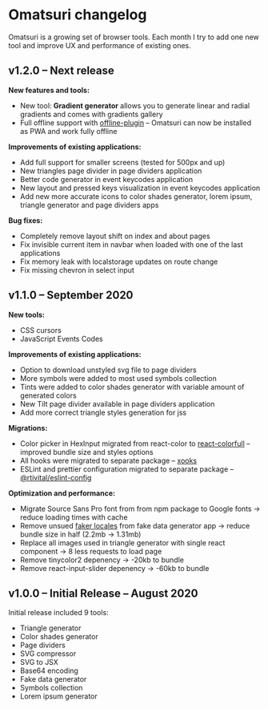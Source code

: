 # Omatsuri changelog

Omatsuri is a growing set of browser tools. Each month I try to add one new tool and improve UX and performance of existing ones.

## v1.2.0 – Next release

**New features and tools:**

- New tool: **Gradient generator** allows you to generate linear and radial gradients and comes with gradients gallery
- Full offline support with [offline-plugin](https://github.com/NekR/offline-plugin) – Omatsuri can now be installed as PWA and work fully offline

**Improvements of existing applications:**

- Add full support for smaller screens (tested for 500px and up)
- New triangles page divider in page dividers application
- Better code generator in event keycodes application
- New layout and pressed keys visualization in event keycodes application
- Add new more accurate icons to color shades generator, lorem ipsum, triangle generator and page dividers apps

**Bug fixes:**

- Completely remove layout shift on index and about pages
- Fix invisible current item in navbar when loaded with one of the last applications
- Fix memory leak with localstorage updates on route change
- Fix missing chevron in select input

## v1.1.0 – September 2020

**New tools:**

- CSS cursors
- JavaScript Events Codes

**Improvements of existing applications:**

- Option to download unstyled svg file to page dividers
- More symbols were added to most used symbols collection
- Tints were added to color shades generator with variable amount of generated colors
- New Tilt page divider available in page dividers application
- Add more correct triangle styles generation for jss

**Migrations:**

- Color picker in HexInput migrated from react-color to [react-colorfull](https://omgovich.github.io/react-colorful/) – improved bundle size and styles options
- All hooks were migrated to separate package – [xooks](https://github.com/rtivital/xooks)
- ESLint and prettier configuration migrated to separate package – [@rtivital/eslint-config](https://www.npmjs.com/package/@rtivital/eslint-config)

**Optimization and performance:**

- Migrate Source Sans Pro font from from npm package to Google fonts -> reduce loading times with cache
- Remove unsued [faker locales](https://github.com/Marak/faker.js/issues/167#issuecomment-119373065) from fake data generator app -> reduce bundle size in half (2.2mb -> 1.31mb)
- Replace all images used in triangle generator with single react component -> 8 less requests to load page
- Remove tinycolor2 depenency -> -20kb to bundle
- Remove react-input-slider depenency -> -60kb to bundle

## v1.0.0 – Initial Release – August 2020

Initial release included 9 tools:

- Triangle generator
- Color shades generator
- Page dividers
- SVG compressor
- SVG to JSX
- Base64 encoding
- Fake data generator
- Symbols collection
- Lorem ipsum generator
